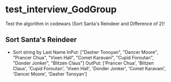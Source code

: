 # test_interview_GodGroup
Test the algorithm in codewars (Sort Santa's Reindeer and Difference of 2)!
## Sort Santa's Reindeer
- Sort string by Last Name
InPut: ["Dasher Tonoyan", "Dancer Moore", "Prancer Chua", "Vixen Hall", "Comet Karavani",  "Cupid Foroutan",  "Donder Jonker",  "Blitzen Claus"]
OutPut: ['Prancer Chua', 'Blitzen Claus', 'Cupid Foroutan', 'Vixen Hall', 'Donder Jonker', 'Comet Karavani', 'Dancer Moore', 'Dasher Tonoyan']
